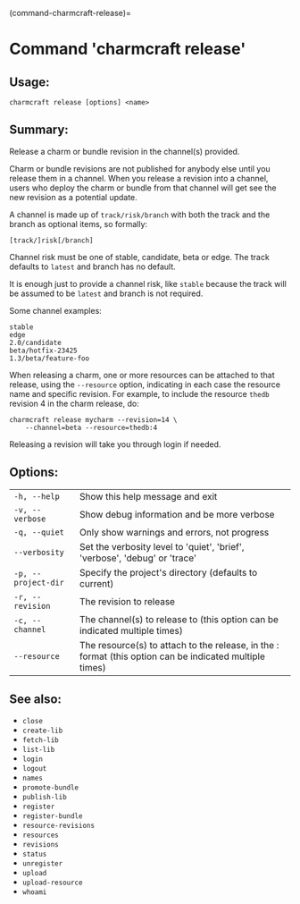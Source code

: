 (command-charmcraft-release)=
# Command 'charmcraft release'

## Usage:
```text
charmcraft release [options] <name>
```

## Summary:

Release a charm or bundle revision in the channel(s) provided.

Charm or bundle revisions are not published for anybody else until you release them in a channel. When you release a revision into a channel, users who deploy the charm or bundle from that channel will get see the new revision as a potential update.

A channel is made up of `track/risk/branch` with both the track and the branch as optional items, so formally:

```text
[track/]risk[/branch]
```

Channel risk must be one of stable, candidate, beta or edge. The track defaults to `latest` and branch has no default.

It is enough just to provide a channel risk, like `stable` because the track will be assumed to be `latest` and branch is not required.

Some channel examples:

```text
stable
edge
2.0/candidate
beta/hotfix-23425
1.3/beta/feature-foo
```

When releasing a charm, one or more resources can be attached to that release, using the `--resource` option, indicating in each case the resource name and specific revision. For example, to include the resource `thedb` revision 4 in the charm release, do:

```text
charmcraft release mycharm --revision=14 \
    --channel=beta --resource=thedb:4
```

Releasing a revision will take you through login if needed.

## Options:
| | |
|-|-|
| `-h, --help` | Show this help message and exit |
| `-v, --verbose` | Show debug information and be more verbose |
| `-q, --quiet` | Only show warnings and errors, not progress |
| `--verbosity` | Set the verbosity level to 'quiet', 'brief', 'verbose', 'debug' or 'trace' |
| `-p, --project-dir` | Specify the project's directory (defaults to current) |
| `-r, --revision` | The revision to release |
| `-c, --channel` | The channel(s) to release to (this option can be indicated multiple times) |
| `--resource` | The resource(s) to attach to the release, in the <name>:<revision> format (this option can be indicated multiple times) |

## See also:
- `close`
- `create-lib`
- `fetch-lib`
- `list-lib`
- `login`
- `logout`
- `names`
- `promote-bundle`
- `publish-lib`
- `register`
- `register-bundle`
- `resource-revisions`
- `resources`
- `revisions`
- `status`
- `unregister`
- `upload`
- `upload-resource`
- `whoami`
